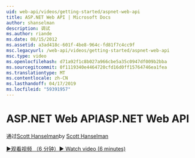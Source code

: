 ```yaml
---
uid: web-api/videos/getting-started/aspnet-web-api
title: ASP.NET Web API | Microsoft Docs
author: shanselman
description: 调试
ms.author: riande
ms.date: 08/15/2012
ms.assetid: a3ad418c-601f-4be8-964c-fd81f7c4cc9f
msc.legacyurl: /web-api/videos/getting-started/aspnet-web-api
msc.type: video
ms.openlocfilehash: d71a92f1c8b027a966cbe5a35c0947df009b2bba
ms.sourcegitcommit: 0f1119340e4464720cfd16d0ff15764746ea1fea
ms.translationtype: MT
ms.contentlocale: zh-CN
ms.lasthandoff: 04/17/2019
ms.locfileid: "59391957"
---
```

# <a name="aspnet-web-api"></a><span data-ttu-id="10ee9-103">ASP.NET Web API</span><span class="sxs-lookup"><span data-stu-id="10ee9-103">ASP.NET Web API</span></span>

<span data-ttu-id="10ee9-104">通过[Scott Hanselman](https://github.com/shanselman)</span><span class="sxs-lookup"><span data-stu-id="10ee9-104">by [Scott Hanselman](https://github.com/shanselman)</span></span>

[<span data-ttu-id="10ee9-105">&#9654;观看视频 （6 分钟）</span><span class="sxs-lookup"><span data-stu-id="10ee9-105">&#9654; Watch video (6 minutes)</span></span>](https://channel9.msdn.com/Blogs/ASP-NET-Site-Videos/aspnet-web-api)

